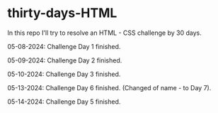 # thirty-days-HTML
In this repo I'll try to resolve an HTML - CSS challenge by 30 days.

05-08-2024: Challenge Day 1 finished.

05-09-2024: Challenge Day 2 finished.

05-10-2024: Challenge Day 3 finished.

05-13-2024: Challenge Day 6 finished. (Changed of name - to Day 7).

05-14-2024: Challenge Day 5 finished.
